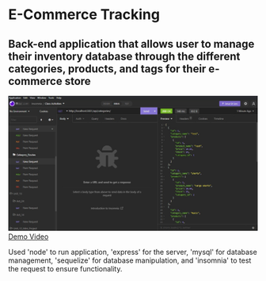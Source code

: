 # E-Commerce Tracking

## Back-end application that allows user to manage their inventory database through the different categories, products, and tags for their e-commerce store  

![Sreenshot](./screenshot.jpg)
[Demo Video]()

Used 'node' to run application, 'express' for the server, 'mysql' for database management, 'sequelize' for database manipulation, and 'insomnia' to test the request to ensure functionality. 